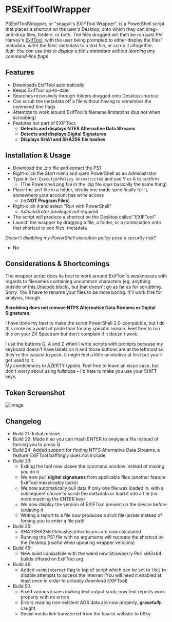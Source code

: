 # PSExifToolWrapper
PSExifToolWrapper, or "seagull's EXIFTool Wrapper", is a PowerShell script that places a shortcut on the user's Desktop, onto which they can drag-and-drop files, folders, or both. The files dragged will then be run past Phil Harvey's [ExifTool](https://www.exiftool.org), with the user being prompted to either display the files' metadata, write the files' metadata to a text file, or scrub it altogether.  
_tl;dr: You can use this to display a file's metadata without learning any command-line flags_

## Features
- Downloads ExifTool automatically
- Keeps ExifTool up-to-date
- Searches recursively through folders dragged onto Desktop shortcut
- Can scrub the metadata off a file without having to remember the command-line flags
- Attempts to work around ExifTool's filename limitations (but not when scrubbing)
- Features not part of EXIFTool:
    - **Detects and displays NTFS Alternative Data Streams**
    - **Detects and displays Digital Signatures**
    - **Displays SHA1 and SHA256 file hashes**

## Installation & Usage
- Download the .zip file and extract the PS1
- Right-click the Start menu and open PowerShell as an Administrator
- Type in `Set-ExecutionPolicy Unrestricted` and use Y or A to confirm
  - (The Powershell.png file in the .zip file says basically the same thing)
- Place the .ps1 file in a folder, ideally one made specifically for it, somewhere your account has write access
  - (ie **NOT Program Files**)
- Right-click it and select "Run with PowerShell"
  - _Administrator privileges not required_
- The script will produce a shortcut on the Desktop called "EXIFTool"
- Launch the wrapper by dragging a file, a folder, or a combination onto that shortcut to see files' metadata

_Doesn't disabling my PowerShell execution policy pose a security risk?_
- No

## Considerations & Shortcomings
The wrapper script does its best to work around ExifTool's weaknesses with regards to filenames containing uncommon characters (eg, anything outside of [this Unicode block](https://jrgraphix.net/r/Unicode/0020-007F)), but that doesn't go as far as for scrubbing.
Sorry. You'll have to rename your files to be more boring. It'll work fine for analysis, though.

**Scrubbing does not remove NTFS Alternative Data Streams or Digital Signatures.**

I have done my best to make the script PowerShell 2.0-compatible, but I do this more as a point of pride than for any specific reason.
Feel free to run this on your ZX Spectrum but don't complain if it doesn't work.

I use the buttons Q, A and Z when I write scripts with prompts because my keyboard doesn't have labels on it and those buttons are at the leftmost so they're the easiest to peck.
It might feel a little unintuitive at first but you'll get used to it.  
My condolences to AZERTY typists. Feel free to leave an issue case, but don't worry about using fullstops – I'd hate to make you use your SHIFT keys.

## Token Screenshot
![image](https://github.com/seagull/PSExifToolWrapper/assets/241834/90163293-61fa-4324-aab9-4f631e555049)

## Changelog
* Build 21: Initial release
* Build 22: Made it so you can mash ENTER to analyse a file instead of forcing you to press Q
* Build 24: Added support for finding NTFS Alternative Data Streams, a feature EXIFTool bafflingly does not include
* Build 33:
  - Exiting the tool now closes the command window instead of making _you_ do it
  - We now pull **digital signatures** from applicable files (another feature ExifTool inexplicably lacks)
  - We now automatically pull data if only one file was loaded in, with a subsequent choice to scrub the metadata or load it into a file (no more mashing the ENTER key)
  - We now display the version of EXIFTool present on the device before updating it
  - Writing a report to a file now produces a slick file-picker instead of forcing you to enter a file path
* Build 35:
  - SHA1/SHA256 filehashes/checksums are now calculated
  - Running the PS1 file with no arguments will recreate the shortcut on the Desktop (useful when updating wrapper versions)
* Build 45:
  - New build compatible with the weird new Strawberry Perl x86/x64 builds offered on ExifTool.org
* Build 46:
  - Added `varNoInternet` flag to top of script which can be set to `TRUE` to disable attempts to access the internet
    (You will need it enabled at least once in order to _actually download_ EXIFTool)
* Build 50:
  - Fixed various issues making text output suck; now text reports work properly with no errors
  - Errors reading non-existent ADS data are now properly, 𝒈𝒓𝒂𝒄𝒆𝒇𝒖𝒍𝒍𝒚, caught
  - Social media link transferred from the fascist website to bSky
